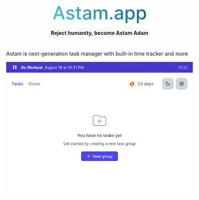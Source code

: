 <br>

<p align="center">
  <img src="./assets/logo.svg" height="48">
</p>

<p align="center"><b>Reject humanity, become Astam Adam</b></p>

<!-- line -->
<h1></h1> 


Astam is next-generation task manager with built-in time tracker and more


<p align="center">
  <img src="./assets/screenshot.png" >
</p>
